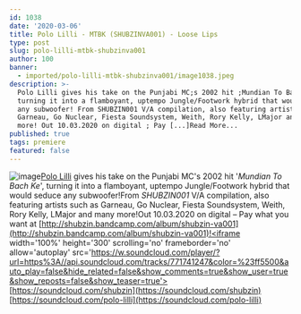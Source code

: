 ```yaml
---
id: 1038
date: '2020-03-06'
title: Polo Lilli - MTBK (SHUBZINVA001) - Loose Lips
type: post
slug: polo-lilli-mtbk-shubzinva001
author: 100
banner:
  - imported/polo-lilli-mtbk-shubzinva001/image1038.jpeg
description: >-
  Polo Lilli gives his take on the Punjabi MC;s 2002 hit ;Mundian To Bach Ke;,
  turning it into a flamboyant, uptempo Jungle/Footwork hybrid that would seduce
  any subwoofer! From SHUBZIN001 V/A compilation, also featuring artists such as
  Garneau, Go Nuclear, Fiesta Soundsystem, Weith, Rory Kelly, LMajor and many
  more! Out 10.03.2020 on digital ; Pay [...]Read More...
published: true
tags: premiere
featured: false
---
```

![image](../imported/polo-lilli-mtbk-shubzinva001/image1038.jpeg)[Polo Lilli](https://www.facebook.com/pololilli/) gives his take on the Punjabi MC's 2002 hit '_Mundian To Bach Ke_', turning it into a flamboyant, uptempo Jungle/Footwork hybrid that would seduce any subwoofer!From _SHUBZIN001_ V/A compilation, also featuring artists such as Garneau, Go Nuclear, Fiesta Soundsystem, Weith, Rory Kelly, LMajor and many more!Out 10.03.2020 on digital – Pay what you want at [http://shubzin.bandcamp.com/album/shubzin-va001](http://shubzin.bandcamp.com/album/shubzin-va001)!<iframe width='100%' height='300' scrolling='no' frameborder='no' allow='autoplay' src='https://w.soundcloud.com/player/?url=https%3A//api.soundcloud.com/tracks/771741247&color=%23ff5500&auto_play=false&hide_related=false&show_comments=true&show_user=true&show_reposts=false&show_teaser=true'></iframe>[](https://soundcloud.com/shubzin)[https://soundcloud.com/shubzin](https://soundcloud.com/shubzin)  
[](https://soundcloud.com/polo-lilli)[https://soundcloud.com/polo-lilli](https://soundcloud.com/polo-lilli)